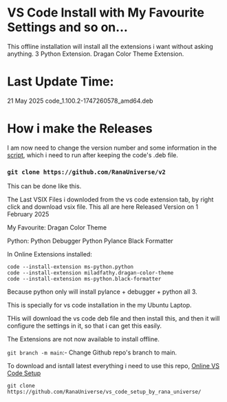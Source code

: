 # VS Code Install with My Favourite Settings and so on...

This offline installation will install all the extensions i want without asking anything. 3 Python Extension. Dragan Color Theme Extension.





# Last Update Time:

21 May 2025
code_1.100.2-1747260578_amd64.deb


# How i make the Releases

I am now need to change the version number and some information in the [script](./making_release_zip.sh), which i need to run after keeping the code's .deb file.



### ```git clone https://github.com/RanaUniverse/v2```
This can be done like this.


The Last VSIX Files i downloded from the vs code extension tab, by right click and download vsix file.
This all are here Released Version on 1 February 2025

My Favourite:
    Dragan Color Theme

Python:
    Python Debugger
    Python
    Pylance
    Black Formatter


In Online Extensions installed:
```
code --install-extension ms-python.python
code --install-extension miladfathy.dragan-color-theme
code --install-extension ms-python.black-formatter
```
Because python only will install pylance + debugger + python all 3.


This is specially for vs code installation in the my Ubuntu Laptop.

THis will download the vs code deb file and then install this, and then it will configure the settings in it, so that i can get this easily.

The Extensions are not now available to install offline.

```git branch -m main```:- Change Github repo's branch to main.


To download and isntall latest everything i need to use this repo, [Online VS Code Setup](https://github.com/RanaUniverse/vs_code_setup_by_rana_universe/)

```git clone https://github.com/RanaUniverse/vs_code_setup_by_rana_universe/```
